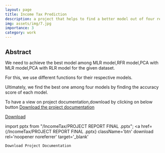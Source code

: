 ```yaml
---
layout: page
title: Income Tax Prediction
description: a project that helps to find a better model out of four regression models to predict the rate of income levels
img: assets/img/7.jpg
importance: 3
category: work
---
```

<h1 style="font-size:20px;">Abstract</h1>

<p> We need to achieve the best model among MLR model,RFR model,PCA with MLR model,PCA with RLR model for the given dataset. </p>
<p> For this, we use different functions for their respective models. </p>
<p> Ultimately, we find the best one among four models by finding the accuracy score of each model. </p>

<p> To have a view on project documentation,download by clicking on below button
<a href="/IncomeTax/PROJECT REPORT FINAL .pptx" download="project">Download the project documentation</a>

<a href="/IncomeTax/PROJECT REPORT FINAL .pptx" download> Download </a>
 
import pptx from "/IncomeTax/PROJECT REPORT FINAL .pptx";
<a
    href={/IncomeTax/PROJECT REPORT FINAL .pptx}
    className='btn'
    download
    rel='noopener noreferrer'
    target='_blank'
  >
    Download Project Documentation
  </a>

